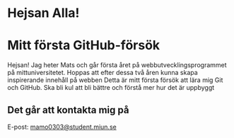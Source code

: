 # Hejsan Alla!

# Mitt första GitHub-försök

Hejsan! Jag heter Mats och går första året på webbutvecklingsprogrammet på mittuniversitetet. Hoppas att efter dessa två åren kunna skapa inspirerande innehåll på webben
Detta är mitt första försök att lära mig Git och GitHub. Ska bli kul att bli bättre och förstå mer hur det är uppbyggt

## Det går att kontakta mig på

E-post: [mamo0303@student.miun.se](mailto:mamo0303@student.miun.se)






<!--
**ByeBaiMatey/ByeBaiMatey** is a ✨ _special_ ✨ repository because its `README.md` (this file) appears on your GitHub profile.

Here are some ideas to get you started:

- 🔭 I’m currently working on ...
- 🌱 I’m currently learning ...
- 👯 I’m looking to collaborate on ...
- 🤔 I’m looking for help with ...
- 💬 Ask me about ...
- 📫 How to reach me: ...
- 😄 Pronouns: ...
- ⚡ Fun fact: ...
-->

